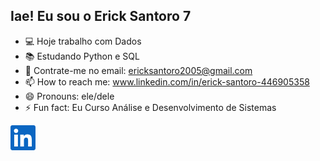 ## Iae! Eu sou o Erick Santoro 7

- 💻 Hoje trabalho com Dados
- 📚 Estudando Python e SQL 
- 💼 Contrate-me no email: ericksantoro2005@gmail.com
- 📫 How to reach me: www.linkedin.com/in/erick-santoro-446905358
- 😄 Pronouns: ele/dele
- ⚡ Fun fact: Eu Curso Análise e Desenvolvimento de Sistemas

<svg width="40" height="40" viewBox="0 0 40 40" fill="none" xmlns="www.linkedin.com/in/erick-santoro-446905358"> 
<rect x="3" y="4" width="35" height="33" fill="white"/>
<path d="M34.0783 34.0867H28.155V24.805C28.155 22.5917 28.11 19.7433 25.0683 19.7433C21.98 19.7433 21.5083 22.1517 21.5083 24.6417V34.0867H15.585V15H21.275V17.6017H21.3517C22.1467 16.1017 24.08 14.5183 26.9683 14.5183C32.97 14.5183 34.08 18.4683 34.08 23.61V34.0867H34.0783ZM8.895 12.3883C6.98833 12.3883 5.45667 10.845 5.45667 8.94667C5.45667 7.05 6.99 5.50833 8.895 5.50833C10.795 5.50833 12.335 7.05 12.335 8.94667C12.335 10.845 10.7933 12.3883 8.895 12.3883ZM11.865 34.0867H5.925V15H11.865V34.0867ZM37.0417 0H2.95167C1.32 0 0 1.29 0 2.88167V37.1183C0 38.7117 1.32 40 2.95167 40H37.0367C38.6667 40 40 38.7117 40 37.1183V2.88167C40 1.29 38.6667 0 37.0367 0H37.0417Z" fill="#0A66C2"/>
</svg>
